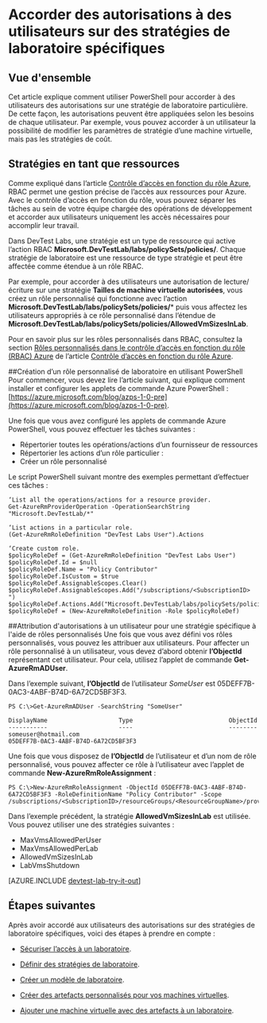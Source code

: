 <properties
	pageTitle="Accorder des autorisations à des utilisateurs sur des stratégies de laboratoire spécifiques | Microsoft Azure"
	description="Découvrez comment accorder des autorisations aux utilisateurs sur des stratégies de laboratoire spécifique dans DevTest Labs selon les besoins de chaque utilisateur"
	services="devtest-lab,virtual-machines,visual-studio-online"
	documentationCenter="na"
	authors="tomarcher"
	manager="douge"
	editor=""/>

<tags
	ms.service="devtest-lab"
	ms.workload="na"
	ms.tgt_pltfrm="na"
	ms.devlang="na"
	ms.topic="article"
	ms.date="08/25/2016"
	ms.author="tarcher"/>

# Accorder des autorisations à des utilisateurs sur des stratégies de laboratoire spécifiques

## Vue d'ensemble

Cet article explique comment utiliser PowerShell pour accorder à des utilisateurs des autorisations sur une stratégie de laboratoire particulière. De cette façon, les autorisations peuvent être appliquées selon les besoins de chaque utilisateur. Par exemple, vous pouvez accorder à un utilisateur la possibilité de modifier les paramètres de stratégie d’une machine virtuelle, mais pas les stratégies de coût.

## Stratégies en tant que ressources

Comme expliqué dans l’article [Contrôle d’accès en fonction du rôle Azure](../active-directory/role-based-access-control-configure.md), RBAC permet une gestion précise de l’accès aux ressources pour Azure. Avec le contrôle d’accès en fonction du rôle, vous pouvez séparer les tâches au sein de votre équipe chargée des opérations de développement et accorder aux utilisateurs uniquement les accès nécessaires pour accomplir leur travail.

Dans DevTest Labs, une stratégie est un type de ressource qui active l’action RBAC **Microsoft.DevTestLab/labs/policySets/policies/**. Chaque stratégie de laboratoire est une ressource de type stratégie et peut être affectée comme étendue à un rôle RBAC.

Par exemple, pour accorder à des utilisateurs une autorisation de lecture/écriture sur une stratégie **Tailles de machine virtuelle autorisées**, vous créez un rôle personnalisé qui fonctionne avec l’action **Microsoft.DevTestLab/labs/policySets/policies/*** puis vous affectez les utilisateurs appropriés à ce rôle personnalisé dans l’étendue de **Microsoft.DevTestLab/labs/policySets/policies/AllowedVmSizesInLab**.

Pour en savoir plus sur les rôles personnalisés dans RBAC, consultez la section [Rôles personnalisés dans le contrôle d’accès en fonction du rôle (RBAC) Azure](../active-directory/role-based-access-control-configure.md#custom-roles-in-azure-rbac) de l’article [Contrôle d’accès en fonction du rôle Azure](../active-directory/role-based-access-control-configure.md).

##Création d’un rôle personnalisé de laboratoire en utilisant PowerShell
Pour commencer, vous devez lire l’article suivant, qui explique comment installer et configurer les applets de commande Azure PowerShell : [https://azure.microsoft.com/blog/azps-1-0-pre](https://azure.microsoft.com/blog/azps-1-0-pre).

Une fois que vous avez configuré les applets de commande Azure PowerShell, vous pouvez effectuer les tâches suivantes :

- Répertorier toutes les opérations/actions d’un fournisseur de ressources
- Répertorier les actions d’un rôle particulier :
- Créer un rôle personnalisé

Le script PowerShell suivant montre des exemples permettant d’effectuer ces tâches :

    ‘List all the operations/actions for a resource provider.
    Get-AzureRmProviderOperation -OperationSearchString "Microsoft.DevTestLab/*"

    ‘List actions in a particular role.
    (Get-AzureRmRoleDefinition "DevTest Labs User").Actions

    ‘Create custom role.
    $policyRoleDef = (Get-AzureRmRoleDefinition "DevTest Labs User")
    $policyRoleDef.Id = $null
    $policyRoleDef.Name = "Policy Contributor"
    $policyRoleDef.IsCustom = $true
    $policyRoleDef.AssignableScopes.Clear()
    $policyRoleDef.AssignableScopes.Add("/subscriptions/<SubscriptionID> ")
    $policyRoleDef.Actions.Add("Microsoft.DevTestLab/labs/policySets/policies/*")
    $policyRoleDef = (New-AzureRmRoleDefinition -Role $policyRoleDef)

##Attribution d'autorisations à un utilisateur pour une stratégie spécifique à l'aide de rôles personnalisés
Une fois que vous avez défini vos rôles personnalisés, vous pouvez les attribuer aux utilisateurs. Pour affecter un rôle personnalisé à un utilisateur, vous devez d’abord obtenir **l’ObjectId** représentant cet utilisateur. Pour cela, utilisez l’applet de commande **Get-AzureRmADUser**.

Dans l’exemple suivant, **l’ObjectId** de l’utilisateur *SomeUser* est 05DEFF7B-0AC3-4ABF-B74D-6A72CD5BF3F3.

    PS C:\>Get-AzureRmADUser -SearchString "SomeUser"

    DisplayName                    Type                           ObjectId
    -----------                    ----                           --------
    someuser@hotmail.com                                          05DEFF7B-0AC3-4ABF-B74D-6A72CD5BF3F3

Une fois que vous disposez de **l’ObjectId** de l’utilisateur et d’un nom de rôle personnalisé, vous pouvez affecter ce rôle à l’utilisateur avec l’applet de commande **New-AzureRmRoleAssignment** :

    PS C:\>New-AzureRmRoleAssignment -ObjectId 05DEFF7B-0AC3-4ABF-B74D-6A72CD5BF3F3 -RoleDefinitionName "Policy Contributor" -Scope /subscriptions/<SubscriptionID>/resourceGroups/<ResourceGroupName>/providers/Microsoft.DevTestLab/labs/<LabName>/policySets/policies/AllowedVmSizesInLab

Dans l’exemple précédent, la stratégie **AllowedVmSizesInLab** est utilisée. Vous pouvez utiliser une des stratégies suivantes :

- MaxVmsAllowedPerUser
- MaxVmsAllowedPerLab
- AllowedVmSizesInLab
- LabVmsShutdown

[AZURE.INCLUDE [devtest-lab-try-it-out](../../includes/devtest-lab-try-it-out.md)]

## Étapes suivantes

Après avoir accordé aux utilisateurs des autorisations sur des stratégies de laboratoire spécifiques, voici des étapes à prendre en compte :

- [Sécuriser l’accès à un laboratoire](devtest-lab-add-devtest-user.md).

- [Définir des stratégies de laboratoire](devtest-lab-set-lab-policy.md).

- [Créer un modèle de laboratoire](devtest-lab-create-template.md).

- [Créer des artefacts personnalisés pour vos machines virtuelles](devtest-lab-artifact-author.md).

- [Ajouter une machine virtuelle avec des artefacts à un laboratoire](devtest-lab-add-vm-with-artifacts.md).

<!---HONumber=AcomDC_0831_2016-->